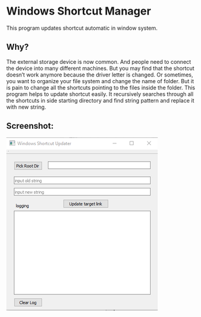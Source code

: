 # Windows Shortcut Manager #

This program updates shortcut automatic in window system. 

## Why? ##

The external storage device is now common. And people need to connect the device into many different machines. But you may find that the shortcut doesn’t work anymore because the driver letter is changed. 
Or sometimes, you want to organize your file system and change the name of folder. But it is pain to change all the shortcuts pointing to the files inside the folder. 
This program helps to update shortcut easily. It recursively searches through all the shortcuts in side starting directory and find string pattern and replace it with new string. 

## Screenshot: ##

<img align="center" src="./doc/screenshot.png">



